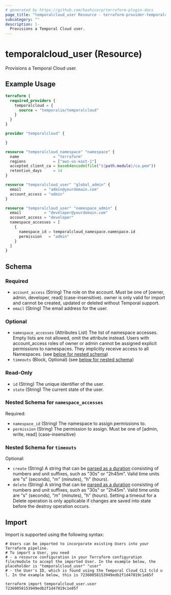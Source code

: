 ```yaml
---
# generated by https://github.com/hashicorp/terraform-plugin-docs
page_title: "temporalcloud_user Resource - terraform-provider-temporalcloud"
subcategory: ""
description: |-
  Provisions a Temporal Cloud user.
---
```


# temporalcloud_user (Resource)

Provisions a Temporal Cloud user.

## Example Usage

```terraform
terraform {
  required_providers {
    temporalcloud = {
      source = "temporalio/temporalcloud"
    }
  }
}

provider "temporalcloud" {

}

resource "temporalcloud_namespace" "namespace" {
  name               = "terraform"
  regions            = ["aws-us-east-1"]
  accepted_client_ca = base64encode(file("${path.module}/ca.pem"))
  retention_days     = 14
}

resource "temporalcloud_user" "global_admin" {
  email          = "admin@yourdomain.com"
  account_access = "admin"
}

resource "temporalcloud_user" "namespace_admin" {
  email          = "developer@yourdomain.com"
  account_access = "developer"
  namespace_accesses = [
    {
      namespace_id = temporalcloud_namespace.namespace.id
      permission   = "admin"
    }
  ]
}
```

<!-- schema generated by tfplugindocs -->
## Schema

### Required

- `account_access` (String) The role on the account. Must be one of [owner, admin, developer, read] (case-insensitive). owner is only valid for import and cannot be created, updated or deleted without Temporal support.
- `email` (String) The email address for the user.

### Optional

- `namespace_accesses` (Attributes List) The list of namespace accesses. Empty lists are not allowed, omit the attribute instead. Users with account_access roles of owner or admin cannot be assigned explicit permissions to namespaces. They implicitly receive access to all Namespaces. (see [below for nested schema](#nestedatt--namespace_accesses))
- `timeouts` (Block, Optional) (see [below for nested schema](#nestedblock--timeouts))

### Read-Only

- `id` (String) The unique identifier of the user.
- `state` (String) The current state of the user.

<a id="nestedatt--namespace_accesses"></a>
### Nested Schema for `namespace_accesses`

Required:

- `namespace_id` (String) The namespace to assign permissions to.
- `permission` (String) The permission to assign. Must be one of [admin, write, read] (case-insensitive)


<a id="nestedblock--timeouts"></a>
### Nested Schema for `timeouts`

Optional:

- `create` (String) A string that can be [parsed as a duration](https://pkg.go.dev/time#ParseDuration) consisting of numbers and unit suffixes, such as "30s" or "2h45m". Valid time units are "s" (seconds), "m" (minutes), "h" (hours).
- `delete` (String) A string that can be [parsed as a duration](https://pkg.go.dev/time#ParseDuration) consisting of numbers and unit suffixes, such as "30s" or "2h45m". Valid time units are "s" (seconds), "m" (minutes), "h" (hours). Setting a timeout for a Delete operation is only applicable if changes are saved into state before the destroy operation occurs.

## Import

Import is supported using the following syntax:

```shell
# Users can be imported to incorporate existing Users into your Terraform pipeline. 
# To import a User, you need
# - a resource configuration in your Terraform configuration file/module to accept the imported User. In the example below, the placeholder is "temporalcloud_user" "user"
# - the User's ID, which is found using the Temporal Cloud CLI tcld u l. In the example below, this is 72360058153949edb2f1d47019c1e85f

terraform import temporalcloud_user.user 72360058153949edb2f1d47019c1e85f
```
